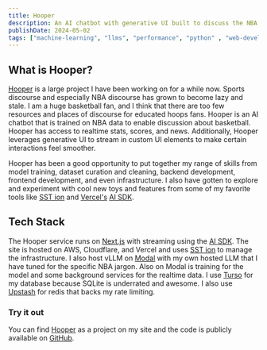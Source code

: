 ```yaml
---
title: Hooper
description: An AI chatbot with generative UI built to discuss the NBA with realtime news and stats.
publishDate: 2024-05-02
tags: ["machine-learning", "llms", "performance", "python" , "web-development", "backend-development"]
---
```

## What is Hooper?

[Hooper](https://hooper.walln.dev ) is a large project I have been working on for a while now. Sports discourse and especially NBA discourse has grown to become lazy and stale. I am a huge basketball fan, and I think that there are too few resources and places of discourse for educated hoops fans. Hooper is an AI chatbot that is trained on NBA data to enable discussion about basketball. Hooper has access to realtime stats, scores, and news. Additionally, Hooper leverages generative UI to stream in custom UI elements to make certain interactions feel smoother.

Hooper has been a good opportunity to put together my range of skills from model training, dataset curation and cleaning, backend development, frontend development, and even infrastructure. I also have gotten to explore and experiment with cool new toys and features from some of my favorite tools like [SST ion](https://ion.sst.dev) and [Vercel's](https://vercel.com) [AI SDK](https://sdk.vercel.ai).

<!-- TODO: Insert images and examples from Hooper here -->

## Tech Stack

The Hooper service runs on [Next.js](https://nextjs.org) with streaming using the [AI SDK](https://sdk.vercel.ai). The site is hosted on AWS, Cloudflare, and Vercel and uses [SST ion](https://ion.sst.dev) to manage the infrastructure. I also host vLLM on [Modal](https://modal.com) with my own hosted LLM that I have tuned for the specific NBA jargon. Also on Modal is training for the model and some background services for the realtime data. I use [Turso](https://turso.tech) for my database because SQLite is underrated and awesome. I also use [Upstash](https://upstash.com) for redis that backs my rate limiting.

### Try it out

You can find [Hooper](https://hooper.walln.dev) as a project on my site and the code is publicly available on [GitHub](https://github.com/walln/hooper).
